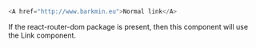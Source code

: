 ```javascript
<A href="http://www.barkmin.eu">Normal link</A>
```

If the react-router-dom package is present, then this component will use the Link component.